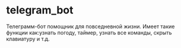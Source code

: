# telegram_bot
Телеграмм-бот помощник для повседневной жизни.
Имеет такие функции как:узнать погоду, таймер, узнать все команды, скрыть клавиатуру и т.д.
